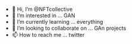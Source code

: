 - 👋 Hi, I’m @NFTcollective
- 👀 I’m interested in ... GAN
- 🌱 I’m currently learning ... everything
- 💞️ I’m looking to collaborate on ... GAn projects
- 📫 How to reach me ... twitter

<!---
NFTcollective/NFTcollective is a ✨ special ✨ repository because its `README.md` (this file) appears on your GitHub profile.
You can click the Preview link to take a look at your changes.
--->


